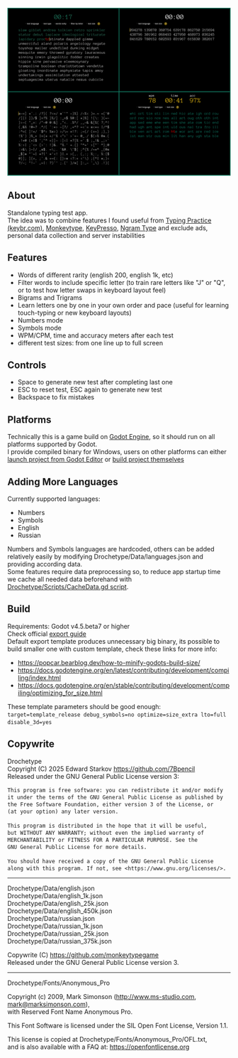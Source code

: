 ![](Previews/summary.png)

## About

Standalone typing test app.   
The idea was to combine features I found useful from [Typing Practice (keybr.com)](https://www.keybr.com/), [Monkeytype](https://monkeytype.com/), [KeyPresso](https://keypresso.ru/), [Ngram Type](https://ranelpadon.github.io/ngram-type/) and exclude ads, personal data collection and server instabilities

## Features

- Words of different rarity (english 200, english 1k, etc)
- Filter words to include specific letter (to train rare letters like "J" or "Q", or to test how letter swaps in keyboard layout feel)
- Bigrams and Trigrams
- Learn letters one by one in your own order and pace (useful for learning touch-typing or new keyboard layouts)
- Numbers mode
- Symbols mode
- WPM/CPM, time and accuracy meters after each test
- different test sizes: from one line up to full screen

## Controls

- Space to generate new test after completing last one
- ESC to reset test, ESC again to generate new test
- Backspace to fix mistakes

## Platforms

Technically this is a game build on [Godot Engine](https://godotengine.org/), so it should run on all platforms supported by Godot.    
I provide compiled binary for Windows, users on other platforms can either [launch project from Godot Editor](https://docs.godotengine.org/en/stable/tutorials/editor/project_manager.html) or [build project themselves](#build)

## Adding More Languages

Currently supported languages: 

- Numbers
- Symbols
- English
- Russian

Numbers and Symbols languages are hardcoded, others can be added relatively easily by modifying Drochetype/Data/languages.json and providing according data.    
Some features require data preprocessing so, to reduce app startup time we cache all needed data beforehand with [Drochetype/Scripts/CacheData.gd script](https://docs.godotengine.org/en/4.4/tutorials/plugins/running_code_in_the_editor.html#running-one-off-scripts-using-editorscript).

## Build

Requirements: Godot v4.5.beta7 or higher      
Check official [export guide](https://docs.godotengine.org/en/stable/tutorials/export/exporting_projects.html)    
Default export template produces unnecessary big binary, its possible to build smaller one with custom template, check these links for more info:    
- <https://popcar.bearblog.dev/how-to-minify-godots-build-size/>    
- <https://docs.godotengine.org/en/latest/contributing/development/compiling/index.html>    
- <https://docs.godotengine.org/en/stable/contributing/development/compiling/optimizing_for_size.html>    

These template parameters should be good enough:   
`target=template_release debug_symbols=no optimize=size_extra lto=full disable_3d=yes`

## Copywrite

Drochetype     
Copyright (C) 2025 Edward Starkov <https://github.com/7Bpencil>   
Released under the GNU General Public License version 3:    

    This program is free software: you can redistribute it and/or modify          
    it under the terms of the GNU General Public License as published by          
    the Free Software Foundation, either version 3 of the License, or          
    (at your option) any later version.              

    This program is distributed in the hope that it will be useful,          
    but WITHOUT ANY WARRANTY; without even the implied warranty of          
    MERCHANTABILITY or FITNESS FOR A PARTICULAR PURPOSE. See the          
    GNU General Public License for more details.               

    You should have received a copy of the GNU General Public License          
    along with this program. If not, see <https://www.gnu.org/licenses/>.              

---------------------------------------------------------------

Drochetype/Data/english.json        
Drochetype/Data/english_1k.json        
Drochetype/Data/english_25k.json        
Drochetype/Data/english_450k.json        
Drochetype/Data/russian.json        
Drochetype/Data/russian_1k.json        
Drochetype/Data/russian_25k.json        
Drochetype/Data/russian_375k.json        

Copywrite (C) <https://github.com/monkeytypegame>    
Released under the GNU General Public License version 3.

---------------------------------------------------------------

Drochetype/Fonts/Anonymous_Pro    

Copyright (c) 2009, Mark Simonson (http://www.ms-studio.com, mark@marksimonson.com),   
with Reserved Font Name Anonymous Pro.     

This Font Software is licensed under the SIL Open Font License, Version 1.1.    

This license is copied at Drochetype/Fonts/Anonymous_Pro/OFL.txt,   
and is also available with a FAQ at: https://openfontlicense.org   
